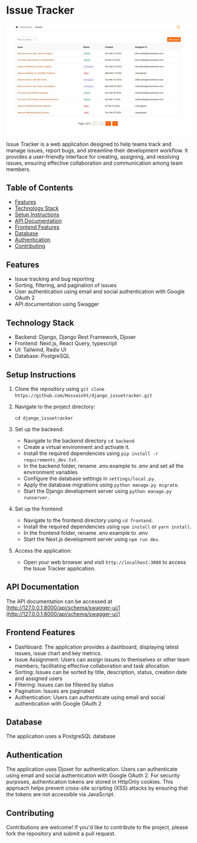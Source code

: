 **Issue Tracker**
================
![issue tracker](issuetracker.jpg)

Issue Tracker is a web application designed to help teams track and manage issues, report bugs, and streamline their
development workflow. It provides a user-friendly interface for creating, assigning, and resolving issues, ensuring
effective collaboration and communication among team members.

**Table of Contents**
-----------------

* [Features](#features)
* [Technology Stack](#technology-stack)
* [Setup Instructions](#setup-instructions)
* [API Documentation](#api-documentation)
* [Frontend Features](#frontend-features)
* [Database](#database)
* [Authentication](#authentication)
* [Contributing](#contributing)

**Features**
------------

* Issue tracking and bug reporting
* Sorting, filtering, and pagination of issues
* User authentication using email and social authentication with Google OAuth 2
* API documentation using Swagger

**Technology Stack**
-------------------

* Backend: Django, Django Rest Framework, Djoser
* Frontend: Next.js, React Query, typescript
* UI: Tailwind, Radix UI
* Database: PostgreSQL

**Setup Instructions**
--------------------

1. Clone the repository using `git clone https://github.com/Hosseinht/django_issuetracker.git`

2. Navigate to the project directory:
   ```
   cd django_issuetracker
   ```

3. Set up the backend:
    - Navigate to the backend directory `cd backend`
    - Create a virtual environment and activate it.
    - Install the required dependencies using `pip install -r requirements_dev.txt`.
	- In the backend folder, rename .env.example to .env and set all the environment variables 
    - Configure the database settings in `settings/local.py`.
    - Apply the database migrations using `python manage.py migrate`.
    - Start the Django development server using `python manage.py runserver`.

4. Set up the frontend:
    - Navigate to the frontend directory using `cd frontend`.
    - Install the required dependencies using `npm install` or `yarn install`.
	- In the frontend folder, rename .env.example to .env
    - Start the Next.js development server using `npm run dev`.

5. Access the application:
    - Open your web browser and visit `http://localhost:3000` to access the Issue Tracker application.

**API Documentation**
-------------------

The API documentation can be accessed
at [http://127.0.0.1:8000/api/schema/swagger-ui/](http://127.0.0.1:8000/api/schema/swagger-ui/)

**Frontend Features**
-------------------

* Dashboard: The application provides a dashboard, displaying latest issues, issue chart and key metrics.
* Issue Assignment: Users can assign issues to themselves or other team members, facilitating effective collaboration
  and task allocation.
* Sorting: Issues can be sorted by title, description, status, creation date and assigned users
* Filtering: Issues can be filtered by status
* Pagination: Issues are paginated
* Authentication: Users can authenticate using email and social authentication with Google OAuth 2

**Database**
------------

The application uses a PostgreSQL database

**Authentication**
----------------

The application uses Djoser for authentication. Users can authenticate using email and social authentication with Google
OAuth 2.
For security purposes, authentication tokens are stored in HttpOnly cookies. This approach helps prevent cross-site
scripting (XSS) attacks by ensuring that the tokens are not accessible via JavaScript.


**Contributing**
---------------

Contributions are welcome! If you'd like to contribute to the project, please fork the repository and submit a pull
request.